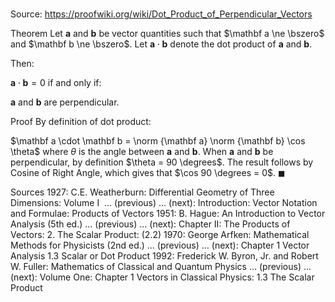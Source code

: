 # 

Source: https://proofwiki.org/wiki/Dot_Product_of_Perpendicular_Vectors

Theorem
Let $\mathbf a$ and $\mathbf b$ be vector quantities such that $\mathbf a \ne \bszero$ and $\mathbf b \ne \bszero$.
Let $\mathbf a \cdot \mathbf b$ denote the dot product of $\mathbf a$ and $\mathbf b$.

Then:

$\mathbf a \cdot \mathbf b = 0$
if and only if:

$\mathbf a$ and $\mathbf b$ are perpendicular.


Proof
By definition of dot product:

$\mathbf a \cdot \mathbf b = \norm {\mathbf a} \norm {\mathbf b} \cos \theta$
where $\theta$ is the angle between $\mathbf a$ and $\mathbf b$.
When $\mathbf a$ and $\mathbf b$ be perpendicular, by definition $\theta = 90 \degrees$.
The result follows by Cosine of Right Angle, which gives that $\cos 90 \degrees = 0$.
$\blacksquare$


Sources
1927: C.E. Weatherburn: Differential Geometry of Three Dimensions: Volume $\text { I }$ ... (previous) ... (next): Introduction: Vector Notation and Formulae: Products of Vectors
1951: B. Hague: An Introduction to Vector Analysis (5th ed.) ... (previous) ... (next): Chapter $\text {II}$: The Products of Vectors: $2$. The Scalar Product: $(2.2)$
1970: George Arfken: Mathematical Methods for Physicists (2nd ed.) ... (previous) ... (next): Chapter $1$ Vector Analysis $1.3$ Scalar or Dot Product
1992: Frederick W. Byron, Jr. and Robert W. Fuller: Mathematics of Classical and Quantum Physics ... (previous) ... (next): Volume One: Chapter $1$ Vectors in Classical Physics: $1.3$ The Scalar Product




